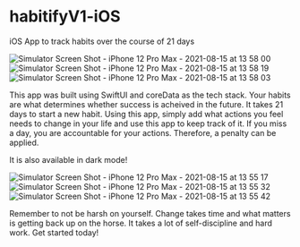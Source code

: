 # habitifyV1-iOS
iOS App to track habits over the course of 21 days

![Simulator Screen Shot - iPhone 12 Pro Max - 2021-08-15 at 13 58 00](https://user-images.githubusercontent.com/11193053/129477818-9f671ba2-4eff-48bb-9184-a1e4a3e93f6f.png)
![Simulator Screen Shot - iPhone 12 Pro Max - 2021-08-15 at 13 58 19](https://user-images.githubusercontent.com/11193053/129477853-8063b568-d053-40c1-a6e3-bc3a3657d5ae.png)
![Simulator Screen Shot - iPhone 12 Pro Max - 2021-08-15 at 13 58 03](https://user-images.githubusercontent.com/11193053/129477855-3428d919-9af3-498e-a3a3-719cec925d65.png)

This app was built using SwiftUI and coreData as the tech stack. Your habits are what determines whether success is acheived in the future. It takes 21 days to start a new habit. Using this app, simply add what actions you feel needs to change in your life and use this app to keep track of it. If you miss a day, you are accountable for your actions. Therefore, a penalty can be applied. 

It is also available in dark mode!

![Simulator Screen Shot - iPhone 12 Pro Max - 2021-08-15 at 13 55 17](https://user-images.githubusercontent.com/11193053/129477859-4cc66737-490b-4c94-9236-d6d7164523f6.png)
![Simulator Screen Shot - iPhone 12 Pro Max - 2021-08-15 at 13 55 32](https://user-images.githubusercontent.com/11193053/129477860-80e4b30d-06d3-47e0-b3d1-e3a0a38842d3.png)
![Simulator Screen Shot - iPhone 12 Pro Max - 2021-08-15 at 13 55 42](https://user-images.githubusercontent.com/11193053/129477862-e3b08b43-008d-44a9-b81b-894704966e8c.png)

Remember to not be harsh on yourself. Change takes time and what matters is getting back up on the horse. 
It takes a lot of self-discipline and hard work. Get started today!
